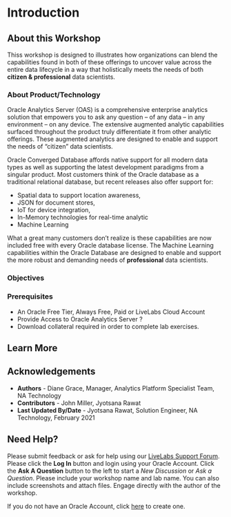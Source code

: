 # Introduction

## About this Workshop

Thiss workshop is designed to illustrates how organizations can blend the capabilities found in both of these offerings to uncover value across the entire data lifecycle in a way that holistically meets the needs of both **citizen & professional** data scientists. 


### About Product/Technology
Oracle Analytics Server (OAS) is a comprehensive enterprise analytics solution that empowers you to ask any question – of any data – in any environment – on any device.   The extensive augmented analytic capabilities surfaced throughout the product truly differentiate it from other analytic offerings.  These augmented analytics are designed to enable and support the needs of “citizen” data scientists.

Oracle Converged Database affords native support for all modern data types as well as supporting the latest development paradigms from a singular product. Most customers think of the Oracle database as a traditional relational database, but recent releases also offer support for:
* Spatial data to support location awareness, 
* JSON for document stores, 
* IoT for device integration,
* In-Memory technologies for real-time analytic
* Machine Learning 

What a great many customers don’t realize is these capabilities are now included free with every Oracle database license.   The Machine Learning capabilities within the Oracle Database are designed to enable and support the more robust and demanding needs of **professional** data scientists.

 

### Objectives



### Prerequisites

 -	An Oracle Free Tier, Always Free, Paid or LiveLabs Cloud Account
 -	Provide Access to Oracle Analytics Server ? 
 -	Download collateral required in order to complete lab exercises.


## Learn More



## Acknowledgements
* **Authors** - Diane Grace, Manager, Analytics Platform Specialist Team, NA Technology
* **Contributors** - John Miller, Jyotsana Rawat
* **Last Updated By/Date** - Jyotsana Rawat, Solution Engineer, NA Technology, February 2021


## Need Help?
Please submit feedback or ask for help using our [LiveLabs Support Forum](https://community.oracle.com/tech/developers/categories/livelabsdiscussions). Please click the **Log In** button and login using your Oracle Account. Click the **Ask A Question** button to the left to start a *New Discussion* or *Ask a Question*.  Please include your workshop name and lab name.  You can also include screenshots and attach files.  Engage directly with the author of the workshop.

If you do not have an Oracle Account, click [here](https://profile.oracle.com/myprofile/account/create-account.jspx) to create one.
